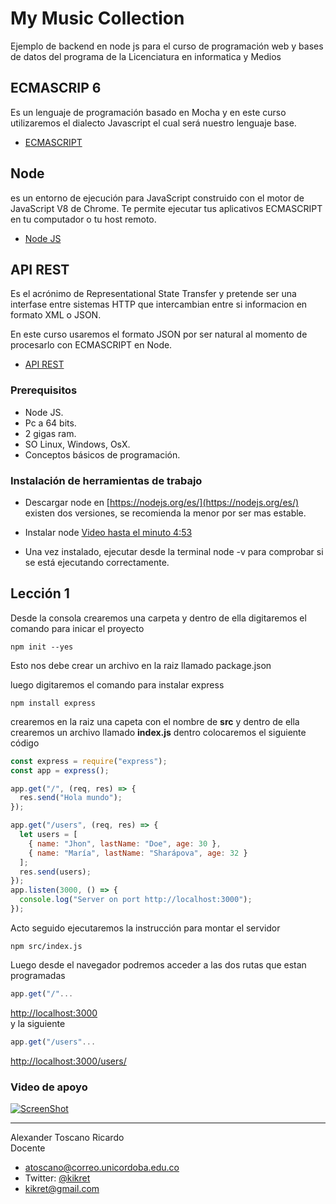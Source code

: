 # My Music Collection

Ejemplo de backend en node js para el curso de programación web y bases de datos del programa de la Licenciatura en informatica y Medios

## ECMASCRIP 6

Es un lenguaje de programación basado en Mocha y en este curso utilizaremos el dialecto Javascript el cual será nuestro lenguaje base.

- [ECMASCRIPT](http://www.ecma-international.org/publications/standards/Ecma-262.htm)

## Node

es un entorno de ejecución para JavaScript construido con el motor de JavaScript V8 de Chrome. Te permite ejecutar tus aplicativos ECMASCRIPT en tu computador o tu host remoto.

- [Node JS](https://nodejs.org/es/)

## API REST

Es el acrónimo de Representational State Transfer y pretende ser una interfase entre sistemas HTTP que intercambian entre si informacion en formato XML o JSON.

En este curso usaremos el formato JSON por ser natural al momento de procesarlo con ECMASCRIPT en Node.

- [API REST](https://juanda.gitbooks.io/webapps/content/api/arquitectura-api-rest.html)

### Prerequisitos

- Node JS.
- Pc a 64 bits.
- 2 gigas ram.
- SO Linux, Windows, OsX.
- Conceptos básicos de programación.

### Instalación de herramientas de trabajo

- Descargar node en [https://nodejs.org/es/](https://nodejs.org/es/) existen dos versiones, se recomienda la menor por ser mas estable.

- Instalar node [Video hasta el minuto 4:53](https://www.youtube.com/watch?v=mkUcTO2oduE)

- Una vez instalado, ejecutar desde la terminal node -v para comprobar si se está ejecutando correctamente.

## Lección 1

Desde la consola crearemos una carpeta y dentro de ella digitaremos el comando para inicar el proyecto

```
npm init --yes
```

Esto nos debe crear un archivo en la raiz llamado package.json

luego digitaremos el comando para instalar express

```
npm install express
```

crearemos en la raiz una capeta con el nombre de <b>src</b> y dentro de ella crearemos un archivo llamado <b>index.js</b> dentro colocaremos el siguiente código

```javascript
const express = require("express");
const app = express();

app.get("/", (req, res) => {
  res.send("Hola mundo");
});

app.get("/users", (req, res) => {
  let users = [
    { name: "Jhon", lastName: "Doe", age: 30 },
    { name: "María", lastName: "Sharápova", age: 32 }
  ];
  res.send(users);
});
app.listen(3000, () => {
  console.log("Server on port http://localhost:3000");
});
```

Acto seguido ejecutaremos la instrucción para montar el servidor

```
npm src/index.js
```

Luego desde el navegador podremos acceder a las dos rutas que estan programadas

```javascript
app.get("/"...
```

[http://localhost:3000](http://localhost:3000)
<br> y la siguiente

```javascript
app.get("/users"...
```

[http://localhost:3000/users/](http://localhost:3000/users/)

### Video de apoyo

[![ScreenShot](https://i.ytimg.com/vi/kCLojj_u8mA/1.jpg)](https://youtu.be/kCLojj_u8mA)

---

Alexander Toscano Ricardo
<br>Docente

- [atoscano@correo.unicordoba.edu.co](atoscano@correo.unicordoba.edu.co)
- Twitter: [@kikret](@kikret)
- kikret@gmail.com
